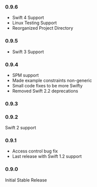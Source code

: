 ### 0.9.6
- Swift 4 Support
- Linux Testing Support
- Reorganized Project Directory

### 0.9.5
- Swift 3 Support

### 0.9.4
- SPM support
- Made example constraints non-generic
- Small code fixes to be more Swifty
- Removed Swift 2.2 deprecations

### 0.9.3

### 0.9.2
Swift 2 support

### 0.9.1
- Access control bug fix
- Last release with Swift 1.2 support

### 0.9.0
Initial Stable Release
